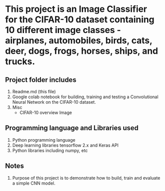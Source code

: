 # This project is an Image Classifier for the CIFAR-10 dataset containing 10 different image classes - airplanes, automobiles, birds, cats, deer, dogs, frogs, horses, ships, and trucks.



## Project folder includes
1. Readme.md (this file)
2. Google colab notebook for building, training and testing a Convolutional Neural Network on the CIFAR-10 dataset.
3. Misc
    - CIFAR-10 overview Image
  
## Programming language and Libraries used
1. Python programming language
2. Deep learning libraries tensorflow 2.x and Keras API
3. Python libraries including numpy, etc

## Notes
1. Purpose of this project is to demonstrate how to build, train and evaluate a simple CNN model. 
